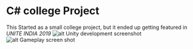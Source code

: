 # C# college Project
This Started as a small college project, but it ended up getting featured in <i>UNITE INDIA 2019</i>
![alt Unity development screenshot](https://media.giphy.com/media/UrnMBhZMn6BNvuUxTi/giphy.gif)
![alt Gameplay screen shot](https://media.giphy.com/media/h8yZC58zpsv27Wbgr8/giphy.gif)
